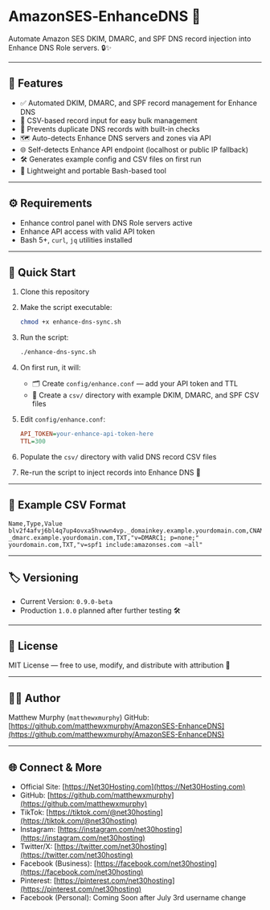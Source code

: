 # AmazonSES‑EnhanceDNS 🚀

Automate Amazon SES DKIM, DMARC, and SPF DNS record injection into Enhance DNS Role servers. 🔒✨

---

## 🔧 Features

* ✅ Automated DKIM, DMARC, and SPF record management for Enhance DNS
* 📂 CSV-based record input for easy bulk management
* 🔄 Prevents duplicate DNS records with built-in checks
* 🗺️ Auto-detects Enhance DNS servers and zones via API
* 🌐 Self-detects Enhance API endpoint (localhost or public IP fallback)
* 🛠️ Generates example config and CSV files on first run
* 🐚 Lightweight and portable Bash-based tool

---

## ⚙️ Requirements

* Enhance control panel with DNS Role servers active
* Enhance API access with valid API token
* Bash 5+, `curl`, `jq` utilities installed

---

## 🚀 Quick Start

1. Clone this repository
2. Make the script executable:

   ```bash
   chmod +x enhance-dns-sync.sh
   ```
3. Run the script:

   ```bash
   ./enhance-dns-sync.sh
   ```
4. On first run, it will:

   * 🗂️ Create `config/enhance.conf` — add your API token and TTL
   * 📁 Create a `csv/` directory with example DKIM, DMARC, and SPF CSV files
5. Edit `config/enhance.conf`:

   ```ini
   API_TOKEN=your-enhance-api-token-here
   TTL=300
   ```
6. Populate the `csv/` directory with valid DNS record CSV files
7. Re-run the script to inject records into Enhance DNS 🎯

---

## 📝 Example CSV Format

```csv
Name,Type,Value
blv2f4afvj6bl4q7up4ovxa5hvwwn4vp._domainkey.example.yourdomain.com,CNAME,blv2f4afvj6bl4q7up4ovxa5hvwwn4vp.dkim.amazonses.com.
_dmarc.example.yourdomain.com,TXT,"v=DMARC1; p=none;"
yourdomain.com,TXT,"v=spf1 include:amazonses.com ~all"
```

---

## 🏷️ Versioning

* Current Version: `0.9.0-beta`
* Production `1.0.0` planned after further testing 🛠️

---

## 🪪 License

MIT License — free to use, modify, and distribute with attribution 📜

---

## 👨‍💻 Author

Matthew Murphy (`matthewxmurphy`)
GitHub: [https://github.com/matthewxmurphy/AmazonSES-EnhanceDNS](https://github.com/matthewxmurphy/AmazonSES-EnhanceDNS)

---

## 🌐 Connect & More

* Official Site: [https://Net30Hosting.com](https://Net30Hosting.com)
* GitHub: [https://github.com/matthewxmurphy](https://github.com/matthewxmurphy)
* TikTok: [https://tiktok.com/@net30hosting](https://tiktok.com/@net30hosting)
* Instagram: [https://instagram.com/net30hosting](https://instagram.com/net30hosting)
* Twitter/X: [https://twitter.com/net30hosting](https://twitter.com/net30hosting)
* Facebook (Business): [https://facebook.com/net30hosting](https://facebook.com/net30hosting)
* Pinterest: [https://pinterest.com/net30hosting](https://pinterest.com/net30hosting)
* Facebook (Personal): Coming Soon after July 3rd username change
